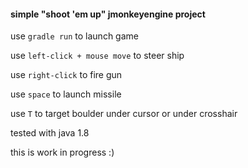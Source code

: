 #### simple "shoot 'em up" jmonkeyengine project

use `gradle run` to launch game

use `left-click + mouse move` to steer ship

use `right-click` to fire gun

use `space` to launch missile

use `T` to target boulder under cursor or under crosshair

tested with java 1.8

this is work in progress :)

